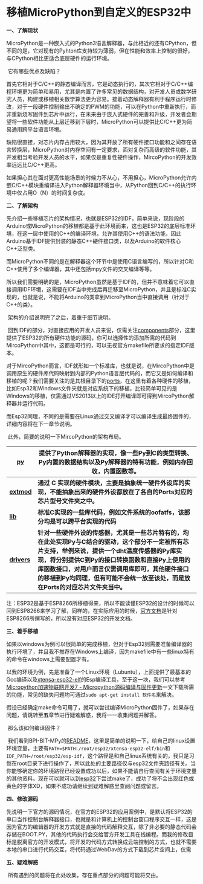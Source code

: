 # 移植MicroPython到自定义的ESP32中

**一、了解现状**

​	MicroPython是一种嵌入式的Python3语言解释器，与此相近的还有CPython，但不同的是，它对现有的Pyhton库支持较为薄弱，但在性能和效率上控制的很好，与CPython相比更适合底层硬件的运行环境。

​	它有哪些优点及缺陷？

​	首先它相对于C/C++的静态编译而言，它是动态执行的，其次它相对于C/C++编程环境更为简单和易用，尤其是内置了许多常见的数据结构，对开发人员或数学研究人员，构建或移植相关数学算法更为容易。接着动态解释器有利于程序运行时修改，对于一段硬件控制输出不确定的PWM的功能，可以在Python中重新执行，而非重新烧写固件到芯片中运行，在未来由于嵌入式硬件的完善和升级，开发者会期望将一些软件功能从上层迁移到下层时，MicroPython可以提供比C/C++更为简易通用跨平台语言环境。

​	缺陷很直接，对芯片内存占用较大，因为其开放了所有硬件接口功能和之间存在语言转换层，MicroPython对内存空间有一定要求，面对复杂而高级的软件功能，其开发相当考验开发人员的水平，如果仅是重复性硬件操作，MircoPython的开发效率远远比C/C++更高。

​	如果担心其在面对更高性能场景的时候力不从心，不用担心，MicroPython允许内嵌C/C++模块重编译进入Python解释器环境当中，从Python回到C/C++的执行环境中仅占用O（N）的时间复杂度。

**二、了解架构**

​	先介绍一些移植芯片的架构情况，也就是ESP32的IDF，简单来说，现阶段的Arduino或MicroPython的移植都是基于此环境而来，这也是ESP32的底层标准环境，在这一层中使用的C++的编译环境，允许其使用C++的语法功能，因此Arduino基于IDF提供封装的静态C++硬件接口类，以及Arduino的软件核心C++泛型类。

​	而MicroPython不同的是在解释器这个环节中是使用C语言编写的，所以针对C和C++使用了多个编译器，其中还包括mpy文件的交叉编译等等。

​	所以我们需要明确的是，MicroPython虽然是基于IDF的，但并不意味着它可以直接调用IDF环境，这需要在IDF当中完成后再迁移至MicroPython，并且是标准C实现的，也就是说，不能将Arduino的类拿到MicroPython当中直接调用（针对于C++的类）。

​	架构的介绍说明完了之后，着重于细节说明。

​	回到IDF的部分，对直接应用的开发人员来说，仅需关注[components](https://github.com/yelvlab/BPI-BIT-MPy/tree/master/esp-idf/components)部分，这里提供了ESP32的所有硬件功能的源码，你可以选择性的添加所需的代码到MircoPython中其中，这都是可行的，可以无视官方makefile所要求的指定IDF版本。

​	对于MircoPython而言，IDF就形如一个标准库，也就是说，在MircoPython中是调用原生的硬件库代码映射到内部的Python语言层代码的，而它又是如何编译和移植的呢？我们需要关注的是其根目录下的[ports](https://github.com/yelvlab/BPI-BIT-MPy/tree/master/micropython/ports)，在这里有着各种硬件的移植，比如Esp32和Windows文件夹就是对应系统下的移植，比较简单可见的是Windows的移植，仅需通过VS2013以上的IDE打开编译即可得到MircoPython解释器并运行代码。

​	而Esp32同理，不同的是需要在Linux通过交叉编译才可以编译生成最终固件的，详细内容将在下一章节说明。

​	此外，简要的说明一下MircoPython的架构布局。

| **[py](https://github.com/yelvlab/BPI-BIT-MPy/tree/master/micropython/py)** | **提供了Python解释器的实现，像一些Py到C的类型转换、Py内置的数据结构以及Py解释器的特有功能，例如内存回收，内置函数等。** |
| ------------------------------------------------------------ | ------------------------------------------------------------ |
| **[extmod](https://github.com/yelvlab/BPI-BIT-MPy/tree/master/micropython/extmod)** | **通过 C 实现的硬件模块，主要是抽象统一硬件外设库的实现，不能抽象出来的硬件外设都放在了各自的Ports对应的芯片型号文件夹之中。** |
| **[lib](https://github.com/yelvlab/BPI-BIT-MPy/tree/master/micropython/lib)** | **标准C实现的一些库代码，例如文件系统的oofatfs，该部分均是可以跨平台实现的代码** |
| **[drivers](https://github.com/yelvlab/BPI-BIT-MPy/tree/master/micropython/drivers)** | **针对一些硬件外设的传感器，尤其是一些芯片特有的，均在此处实现Py与C结合的驱动，这个部分不一定被所有芯片支持，举例来说，提供一个dht温度传感器的Py库实现，将分别提供C到Py的接口转换函数和直接Py上使用的库函数接口，对用户而言仅需调用库即可，其他硬件接口的移植到Py均同理，但有可能不会统一放至该处，而是放在Ports的对应芯片文件夹当中。** |

​	注：ESP32是基于ESP8266所移植得来，所以不能读懂ESP32的设计的时候可以回到ESP8266来学习了解，同样的，在实际应用的时候，[官方文档](http://docs.micropython.org/en/latest/esp8266/)是针对ESP8266所撰写的，所以没有对应ESP32的开发文档。

**三、着手移植**

​	如果以windows为例可以很简单的完成移植，但对于Esp32则需要准备编译器的执行环境了，并且我不推荐在Windows上编译，因为makefile中有一些linux特有的命令在windows上需要配置才有。

​	以我的环境为例，先是准备了一个Linux环境（Lubuntu），上面提供了最基本的Gcc编译以及[xtensa-esp32-elf](https://github.com/yelvlab/BPI-BIT-MPy/tree/master/xtensa-esp32-elf)的Esp编译工具，至于这一块，我们可以参考[Micropython加速物联网开发7 - Micropython源码编译与固件更新](https://blog.csdn.net/messidona11/article/details/71707776?utm_source=gold_browser_extension)一文下载所需的功能，常见的缺失问题均可通过`sudo apt-get install 软件名`来解决。

​	假设已经确定make命令可用了，就可以尝试编译MicroPython固件了，如果存在问题，请跳转至**五**章节进行疑难解惑，我将一一收集问题并解答。

​	那么该如何编译固件？

​	我们看到BPI-BIT-MPy的[README](https://github.com/yelvlab/BPI-BIT-MPy/blob/master/README.md)，这里是简单的说明一下，给自己的linux设置环境变量，主要有`PATH=$PATH:/root/esp32/xtensa-esp32-elf/bin`和`IDF_PATH=/root/esp32/esp-idf`，这个路径是和自己linux系统有关的，我只是习惯在root目录下进行操作了，所以此处的主要路径仅与esp32文件夹路径有关。
​	当你能够确定你的环境路径已经设置成功以后，如果不能请自行查阅有关于环境变量的其他资料。现在可以就可以到[esp32](https://github.com/yelvlab/BPI-BIT-MPy/tree/master/micropython/ports/esp32)下尝试make了，成功了将不会出现红色或黄色的字体XD，如果不成功请继续到疑难解惑里查阅问题或留言。

**四、修改源码**

​	先说明一下官方的源码情况，在官方的ESP32的应用案例中，是默认将ESP32的串口当作控制台解释器接口，也就是和计算机上的控制台窗口程序交互一样，这是因为官方的编辑器的开发方式就是直接的代码解释交互，除了非必要的静态代码会存储在BOOT.PY，其他的代码执行会交给官方开发工具在线编程。
​	而我的修改目标是脱离官方的开发模式，将开发的代码方式转换成云端控制的方式，也就不需要本地的串口进行代码交互，将代码通过WebDav的方式下载到芯片空间上，仅需

**五、疑难解惑**

​	所有遇到的问题将在此处收集，存在重点部分的问题可能将交由。
​	
